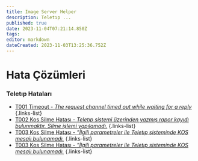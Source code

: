 ```yaml
---
title: Image Server Helper
description: Teletıp ...
published: true
date: 2023-11-04T07:21:14.850Z
tags: 
editor: markdown
dateCreated: 2023-11-03T13:25:36.752Z
---
```


# Hata Çözümleri

### Teletıp Hataları

- [T001 Timeout - *The request channel timed out while waiting for a reply*](/Hatalar/T001)
{.links-list}
- [T002 Kos Silme Hatası - *Teletıp sistemi üzerinden yazmış rapor kayıdı bulunmaktır. Silme işlemi yapılamadı.*](/Hatalar/T002)
{.links-list}
- [T003 Kos Silme Hatası - *”İlgili parametreler ile Teletıp sisteminde KOS mesajı bulunamadı.*](/Hatalar/T002)
{.links-list}
- [T003 Kos Silme Hatası - *”İlgili parametreler ile Teletıp sisteminde KOS mesajı bulunamadı.*](/Hatalar/T002)
{.links-list}

